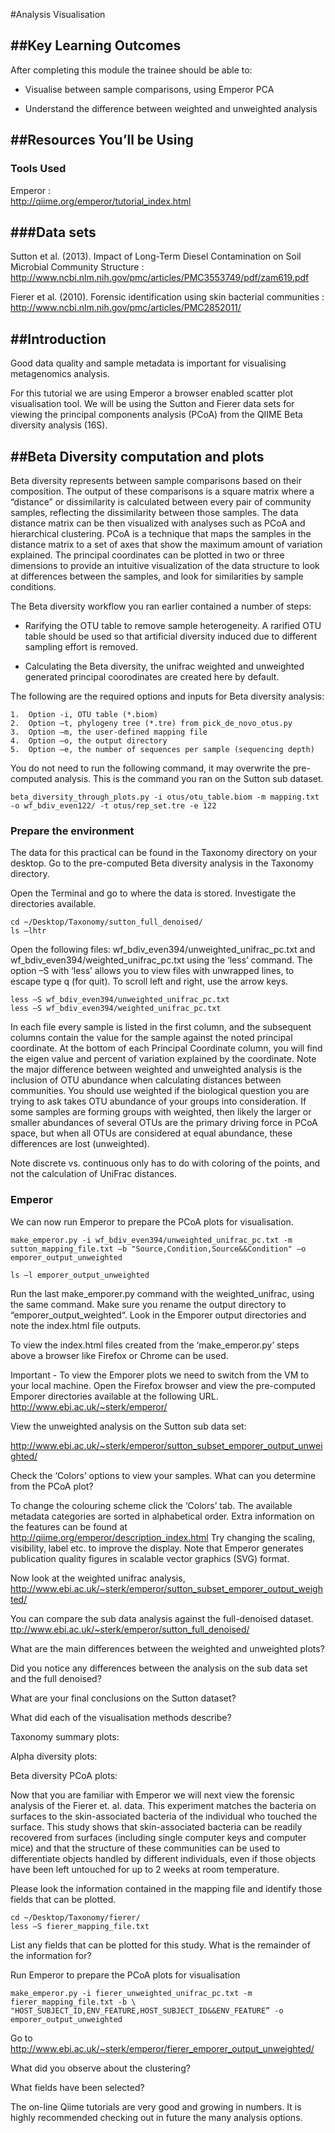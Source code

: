 #Analysis Visualisation

##Key Learning Outcomes
---------------------

After completing this module the trainee should be able to:

-   Visualise between sample comparisons, using Emperor PCA

-   Understand the difference between weighted and unweighted analysis

##Resources You’ll be Using
-------------------------

### Tools Used

Emperor :   
    http://qiime.org/emperor/tutorial_index.html

###Data sets
---------

Sutton et al. (2013). Impact of Long-Term Diesel Contamination on Soil Microbial Community Structure :   
    http://www.ncbi.nlm.nih.gov/pmc/articles/PMC3553749/pdf/zam619.pdf

Fierer et al. (2010). Forensic identification using skin bacterial communities :   
    http://www.ncbi.nlm.nih.gov/pmc/articles/PMC2852011/

##Introduction
------------

Good data quality and sample metadata is important for visualising
metagenomics analysis.

For this tutorial we are using Emperor a browser enabled scatter plot
visualisation tool. We will be using the Sutton and Fierer data sets for
viewing the principal components analysis (PCoA) from the QIIME Beta
diversity analysis (16S).

##Beta Diversity computation and plots
------------------------------------

Beta diversity represents between sample comparisons based on their
composition. The output of these comparisons is a square matrix where a
“distance” or dissimilarity is calculated between every pair of
community samples, reflecting the dissimilarity between those samples.
The data distance matrix can be then visualized with analyses such as
PCoA and hierarchical clustering. PCoA is a technique that maps the
samples in the distance matrix to a set of axes that show the maximum
amount of variation explained. The principal coordinates can be plotted
in two or three dimensions to provide an intuitive visualization of the
data structure to look at differences between the samples, and look for
similarities by sample conditions.

The Beta diversity workflow you ran earlier contained a number of steps:

-   Rarifying the OTU table to remove sample heterogeneity. A rarified
    OTU table should be used so that artificial diversity induced due to
    different sampling effort is removed.

-   Calculating the Beta diversity, the unifrac weighted and unweighted
    generated principal coorodinates are created here by default.

The following are the required options and inputs for Beta diversity
analysis:

    1.  Option -i, OTU table (*.biom)
    2.  Option –t, phylogeny tree (*.tre) from pick_de_novo_otus.py
    3.  Option –m, the user-defined mapping file 
    4.  Option –o, the output directory
    5.  Option –e, the number of sequences per sample (sequencing depth) 

You do not need to run the following command, it may overwrite the
pre-computed analysis. This is the command you ran on the Sutton sub
dataset.

    beta_diversity_through_plots.py -i otus/otu_table.biom -m mapping.txt -o wf_bdiv_even122/ -t otus/rep_set.tre -e 122

### Prepare the environment

The data for this practical can be found in the Taxonomy directory on
your desktop. Go to the pre-computed Beta diversity analysis in the
Taxonomy directory.

Open the Terminal and go to where the data is stored. Investigate the
directories available.

    cd ~/Desktop/Taxonomy/sutton_full_denoised/
    ls –lhtr

Open the following files: wf\_bdiv\_even394/unweighted\_unifrac\_pc.txt
and wf\_bdiv\_even394/weighted\_unifrac\_pc.txt using the ‘less’
command. The option –S with ‘less’ allows you to view files with
unwrapped lines, to escape type q (for quit). To scroll left and right,
use the arrow keys.

    less –S wf_bdiv_even394/unweighted_unifrac_pc.txt
    less –S wf_bdiv_even394/weighted_unifrac_pc.txt

In each file every sample is listed in the first column, and the
subsequent columns contain the value for the sample against the noted
principal coordinate. At the bottom of each Principal Coordinate column,
you will find the eigen value and percent of variation explained by the
coordinate. Note the major difference between weighted and unweighted
analysis is the inclusion of OTU abundance when calculating distances
between communities. You should use weighted if the biological question
you are trying to ask takes OTU abundance of your groups into
consideration. If some samples are forming groups with weighted, then
likely the larger or smaller abundances of several OTUs are the primary
driving force in PCoA space, but when all OTUs are considered at equal
abundance, these differences are lost (unweighted).

Note discrete vs. continuous only has to do with coloring of the points,
and not the calculation of UniFrac distances.

### Emperor

We can now run Emperor to prepare the PCoA plots for visualisation.

    make_emperor.py -i wf_bdiv_even394/unweighted_unifrac_pc.txt -m sutton_mapping_file.txt –b "Source,Condition,Source&&Condition" –o emporer_output_unweighted
     
    ls –l emporer_output_unweighted

Run the last make\_emporer.py command with the weighted\_unifrac, using
the same command. Make sure you rename the output directory to
“emporer\_output\_weighted“. Look in the Emporer output directories and
note the index.html file outputs.

To view the index.html files created from the ‘make\_emperor.py’ steps
above a browser like Firefox or Chrome can be used.

Important - To view the Emporer plots we need to switch from the VM to
your local machine. Open the Firefox browser and view the pre-computed
Emporer directories available at the following URL.
<http://www.ebi.ac.uk/~sterk/emperor/>

View the unweighted analysis on the Sutton sub data set:

<http://www.ebi.ac.uk/~sterk/emperor/sutton_subset_emporer_output_unweighted/>

Check the ‘Colors’ options to view your samples. What can you determine
from the PCoA plot?

To change the colouring scheme click the ‘Colors’ tab. The available
metadata categories are sorted in alphabetical order. Extra information
on the features can be found at
<http://qiime.org/emperor/description_index.html> Try changing the
scaling, visibility, label etc. to improve the display. Note that
Emperor generates publication quality figures in scalable vector
graphics (SVG) format.

Now look at the weighted unifrac analysis,
<http://www.ebi.ac.uk/~sterk/emperor/sutton_subset_emporer_output_weighted/>

You can compare the sub data analysis against the full-denoised dataset.
<ttp://www.ebi.ac.uk/~sterk/emperor/sutton_full_denoised/>

What are the main differences between the weighted and unweighted plots?

Did you notice any differences between the analysis on the sub data set
and the full denoised?

What are your final conclusions on the Sutton dataset?

What did each of the visualisation methods describe?

Taxonomy summary plots:

Alpha diversity plots:

Beta diversity PCoA plots:

Now that you are familiar with Emperor we will next view the forensic
analysis of the Fierer et. al. data. This experiment matches the
bacteria on surfaces to the skin-associated bacteria of the individual
who touched the surface. This study shows that skin-associated bacteria
can be readily recovered from surfaces (including single computer keys
and computer mice) and that the structure of these communities can be
used to differentiate objects handled by different individuals, even if
those objects have been left untouched for up to 2 weeks at room
temperature.

Please look the information contained in the mapping file and identify
those fields that can be plotted.

    cd ~/Desktop/Taxonomy/fierer/
    less –S fierer_mapping_file.txt

List any fields that can be plotted for this study. What is the
remainder of the information for?

Run Emperor to prepare the PCoA plots for visualisation

    make_emperor.py -i fierer_unweighted_unifrac_pc.txt -m fierer_mapping_file.txt -b \ "HOST_SUBJECT_ID,ENV_FEATURE,HOST_SUBJECT_ID&&ENV_FEATURE” -o emporer_output_unweighted

Go to
<http://www.ebi.ac.uk/~sterk/emperor/fierer_emporer_output_unweighted/>

What did you observe about the clustering?

What fields have been selected?

The on-line Qiime tutorials are very good and growing in numbers. It is
highly recommended checking out in future the many analysis options.